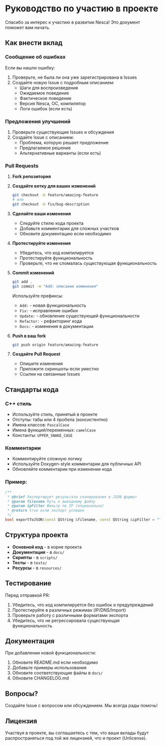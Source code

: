 # Руководство по участию в проекте

Спасибо за интерес к участию в развитии Nesca! Это документ поможет вам начать.

## Как внести вклад

### Сообщение об ошибках

Если вы нашли ошибку:

1. Проверьте, не была ли она уже зарегистрирована в Issues
2. Создайте новую Issue с подробным описанием:
   - Шаги для воспроизведения
   - Ожидаемое поведение
   - Фактическое поведение
   - Версия Nesca, ОС, компилятор
   - Логи ошибок (если есть)

### Предложения улучшений

1. Проверьте существующие Issues и обсуждения
2. Создайте Issue с описанием:
   - Проблема, которую решает предложение
   - Предлагаемое решение
   - Альтернативные варианты (если есть)

### Pull Requests

1. **Fork репозитория**

2. **Создайте ветку для ваших изменений**
   ```bash
   git checkout -b feature/amazing-feature
   # или
   git checkout -b fix/bug-description
   ```

3. **Сделайте ваши изменения**
   - Следуйте стилю кода проекта
   - Добавьте комментарии для сложных участков
   - Обновите документацию если необходимо

4. **Протестируйте изменения**
   - Убедитесь, что код компилируется
   - Протестируйте функциональность
   - Проверьте, что не сломалась существующая функциональность

5. **Commit изменений**
   ```bash
   git add .
   git commit -m "Add: описание изменения"
   ```
   Используйте префиксы:
   - `Add:` - новая функциональность
   - `Fix:` - исправление ошибки
   - `Update:` - обновление существующей функциональности
   - `Refactor:` - рефакторинг кода
   - `Docs:` - изменения в документации

6. **Push в ваш fork**
   ```bash
   git push origin feature/amazing-feature
   ```

7. **Создайте Pull Request**
   - Опишите изменения
   - Приложите скриншоты если уместно
   - Ссылки на связанные Issues

## Стандарты кода

### C++ стиль

- Используйте стиль, принятый в проекте
- Отступы: табы или 4 пробела (консистентно)
- Имена классов: `PascalCase`
- Имена функций/переменных: `camelCase`
- Константы: `UPPER_SNAKE_CASE`

### Комментарии

- Комментируйте сложную логику
- Используйте Doxygen-style комментарии для публичных API
- Обновляйте комментарии при изменении кода

### Пример:

```cpp
/**
 * @brief Экспортирует результаты сканирования в JSON формат
 * @param filename Путь к выходному файлу
 * @param ipFilter Фильтр по IP (опционально)
 * @return true если экспорт успешен
 */
bool exportToJSON(const QString &filename, const QString &ipFilter = "");
```

## Структура проекта

- **Основной код** - в корне проекта
- **Документация** - в `docs/`
- **Скрипты** - в `scripts/`
- **Тесты** - в `tests/`
- **Ресурсы** - в `resources/`

## Тестирование

Перед отправкой PR:

1. Убедитесь, что код компилируется без ошибок и предупреждений
2. Протестируйте в различных режимах (IP/DNS/Import)
3. Проверьте работу с различными форматами экспорта
4. Убедитесь, что не регрессировала существующая функциональность

## Документация

При добавлении новой функциональности:

1. Обновите README.md если необходимо
2. Добавьте примеры использования
3. Обновите соответствующие файлы в `docs/`
4. Обновите CHANGELOG.md

## Вопросы?

Создайте Issue с вопросом или обсуждением. Мы всегда рады помочь!

## Лицензия

Участвуя в проекте, вы соглашаетесь с тем, что ваши вклады будут распространяться под той же лицензией, что и проект (Unlicense).

